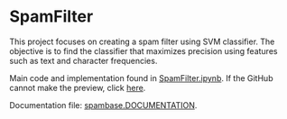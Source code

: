 # SpamFilter

This project focuses on creating a spam filter using SVM classifier. The objective is to find the classifier that maximizes precision using features such as text and character frequencies.

Main code and implementation found in [SpamFilter.ipynb](../blob/master/SpamFilter.ipynb). If the GitHub cannot make the preview, click [here](https://nbviewer.jupyter.org/github/techshot25/SpamFilter/blob/master/SpamFilter.ipynb).

Documentation file: [spambase.DOCUMENTATION](../blob/master/Data/spambase.DOCUMENTATION).
